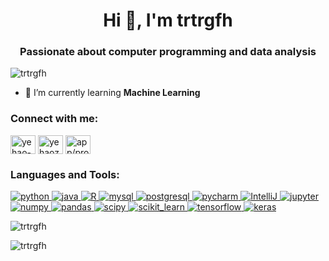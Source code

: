<h1 align="center">Hi 👋, I'm trtrgfh</h1> 
<h3 align="center">Passionate about computer programming and data analysis</h3>

<p align="left"> <img src="https://komarev.com/ghpvc/?username=trtrgfh&label=Profile%20views&color=0e75b6&style=flat" alt="trtrgfh" /> </p>

- 🌱 I’m currently learning **Machine Learning**

<h3 align="left">Connect with me:</h3>
<p align="left">
<a href="https://linkedin.com/in/yehao-zheng" target="blank"><img align="center" src="https://raw.githubusercontent.com/rahuldkjain/github-profile-readme-generator/master/src/images/icons/Social/linked-in-alt.svg" alt="yehao-zheng" height="30" width="40" /></a>
<a href="https://kaggle.com/yehaozheng" target="blank"><img align="center" src="https://raw.githubusercontent.com/rahuldkjain/github-profile-readme-generator/master/src/images/icons/Social/kaggle.svg" alt="yehaozheng" height="30" width="40" /></a>
<a href="https://public.tableau.com/app/profile/yehao8392" target="blank"><img align="center" src="https://nextviewconsulting.com/sites/default/files/styles/large/public/icons/logo-tableau-cirkel.png?itok=CsAZTLUk" alt="app/profile/yehao8392" height="30" width="40" /></a>
</p>


<h3 align="left">Languages and Tools:</h3>
<p align="left"> <a href="https://www.python.org" target="_blank" rel="noreferrer"> <img src="https://img.shields.io/badge/python-3670A0?style=for-the-badge&logo=python&logoColor=ffdd54" alt="python" /> </a> 
<a href="https://www.java.com" target="_blank" rel="noreferrer"> <img src="https://img.shields.io/badge/java-%23ED8B00.svg?style=for-the-badge&logo=java&logoColor=white" alt="java"/> </a> 
<a href="https://www.r-project.org/" target="_blank" rel="noreferrer"> <img src="https://img.shields.io/badge/r-%23276DC3.svg?style=for-the-badge&logo=r&logoColor=white" alt="R"/> </a> 
<a href="https://www.mysql.com/" target="_blank" rel="noreferrer"> <img src="https://img.shields.io/badge/mysql-%2300f.svg?style=for-the-badge&logo=mysql&logoColor=white" alt="mysql" /> </a> 
<a href="https://www.postgresql.org/" target="_blank" rel="noreferrer"> <img src="https://img.shields.io/badge/postgres-%23316192.svg?style=for-the-badge&logo=postgresql&logoColor=white" alt="postgresql" /> </a> 
<a href="https://www.jetbrains.com/pycharm/" target="_blank" rel="noreferrer"> <img src="https://img.shields.io/badge/pycharm-143?style=for-the-badge&logo=pycharm&logoColor=black&color=00b85c&labelColor=00b85c" alt="pycharm" /> </a> 
<a href="https://www.jetbrains.com/idea/" target="_blank" rel="noreferrer"> <img src="https://img.shields.io/badge/IntelliJIDEA-000000.svg?style=for-the-badge&logo=intellij-idea&logoColor=white&color=373535" alt="IntelliJ" /> </a> 
<a href="https://jupyter.org/" target="_blank" rel="noreferrer"> <img src="https://img.shields.io/badge/Jupyter-%23F37626.svg?style=for-the-badge&logo=Jupyter&logoColor=white" alt="jupyter" /> </a> 
<a href="https://numpy.org/" target="_blank" rel="noreferrer"> <img src="https://img.shields.io/badge/numpy-%23013243.svg?style=for-the-badge&logo=numpy&logoColor=white" alt="numpy" /> </a> 
<a href="https://pandas.pydata.org/" target="_blank" rel="noreferrer"> <img src="https://img.shields.io/badge/pandas-%23150458.svg?style=for-the-badge&logo=pandas&logoColor=white" alt="pandas" /> </a> 
<a href="https://scipy.org/" target="_blank" rel="noreferrer"> <img src="https://img.shields.io/badge/SciPy-%230C55A5.svg?style=for-the-badge&logo=scipy&logoColor=%white" alt="scipy" /> </a> 
<a href="https://scikit-learn.org/" target="_blank" rel="noreferrer"> <img src="https://img.shields.io/badge/scikit--learn-%23F7931E.svg?style=for-the-badge&logo=scikit-learn&logoColor=white" alt="scikit_learn" /> </a> 
<a href="https://www.tensorflow.org" target="_blank" rel="noreferrer"> <img src="https://img.shields.io/badge/TensorFlow-%23FF6F00.svg?style=for-the-badge&logo=TensorFlow&logoColor=white" alt="tensorflow" /> </a> 
<a href="https://keras.io/" target="_blank" rel="noreferrer"> <img src="https://img.shields.io/badge/Keras-%23D00000.svg?style=for-the-badge&logo=Keras&logoColor=white" alt="keras" /> </a>  </p>


<p><img align="center" src="https://github-readme-streak-stats.herokuapp.com/?user=trtrgfh&theme=tokyonight&hide_border=true&" alt="trtrgfh" /></p>
<p><img align="center" src="https://github-readme-stats.vercel.app/api/top-langs?username=trtrgfh&theme=tokyonight&show_icons=true&locale=en&layout=compact&hide_border=true" alt="trtrgfh" /></p>



  



